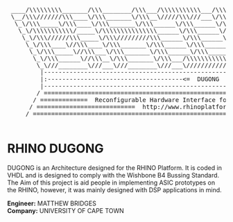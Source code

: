 <pre>
 ____/\\\\\\\\\_______/\\\________/\\\___/\\\\\\\\\\\___/\\\\\_____/\\\________/\\\\\______    
 \__/\\\///////\\\____\/\\\_______\/\\\__\/////\\\///___\/\\\\\\___\/\\\______/\\\///\\\____\
  \_\/\\\_____\/\\\____\/\\\_______\/\\\______\/\\\______\/\\\/\\\__\/\\\____/\\\/__\///\\\__\    
   \_\/\\\\\\\\\\\/_____\/\\\\\\\\\\\\\\\______\/\\\______\/\\\//\\\_\/\\\___/\\\______\//\\\_\   
    \_\/\\\//////\\\_____\/\\\/////////\\\______\/\\\______\/\\\\//\\\\/\\\__\/\\\_______\/\\\_\  
     \_\/\\\____\//\\\____\/\\\_______\/\\\______\/\\\______\/\\\_\//\\\/\\\__\//\\\______/\\\__\
      \_\/\\\_____\//\\\___\/\\\_______\/\\\______\/\\\______\/\\\__\//\\\\\\___\///\\\__/\\\____\
       \_\/\\\______\//\\\__\/\\\_______\/\\\___/\\\\\\\\\\\__\/\\\___\//\\\\\_____\///\\\\\/_____\
        \_\///________\///___\///________\///___\///////////___\///_____\/////________\/////_______\
         |-----------------------------------------------------------------------------------------|
         |:-------------------------------------<=  DUGONG  =>------------------------------------:|
         |-----------------------------------------------------------------------------------------|
        / ======================================================================================== /
       / =============  Reconfigurable Hardware Interface for computatioN and radiO  ============ /
      / ===========================  http://www.rhinoplatform.org  ============================= /
     / ======================================================================================== /
     
</pre>
RHINO DUGONG
======
DUGONG is an Architecture designed for the RHINO Platform. It is coded in VHDL and is designed to comply with the
Wishbone B4 Bussing Standard. The Aim of this project is aid people in implementing ASIC prototypes on the RHINO, 
however, it was mainly designed with DSP applications in mind.  

**Engineer:**   MATTHEW BRIDGES  
**Company:**    UNIVERSITY OF CAPE TOWN  
